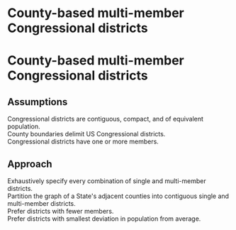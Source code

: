 
County-based multi-member Congressional districts
=================================================

# County-based multi-member Congressional districts

## Assumptions
  
Congressional districts are contiguous, compact, and of equivalent population.  
County boundaries delimit US Congressional districts.  
Congressional districts have one or more members.
## Approach
  
Exhaustively specify every combination of single and multi-member districts.  
Partition the graph of a State's adjacent counties into contiguous single and multi-member districts.  
Prefer districts with fewer members.  
Prefer districts with smallest deviation in population from average.